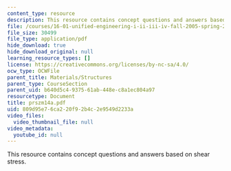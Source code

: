 ```yaml
---
content_type: resource
description: This resource contains concept questions and answers based on shear stress.
file: /courses/16-01-unified-engineering-i-ii-iii-iv-fall-2005-spring-2006/809d95e76ca220f92b4c2e9549d2233a_prszm14a.pdf
file_size: 30499
file_type: application/pdf
hide_download: true
hide_download_original: null
learning_resource_types: []
license: https://creativecommons.org/licenses/by-nc-sa/4.0/
ocw_type: OCWFile
parent_title: Materials/Structures
parent_type: CourseSection
parent_uid: b640d5c4-9375-61ab-448e-c8a1ec804a97
resourcetype: Document
title: prszm14a.pdf
uid: 809d95e7-6ca2-20f9-2b4c-2e9549d2233a
video_files:
  video_thumbnail_file: null
video_metadata:
  youtube_id: null
---
```

This resource contains concept questions and answers based on shear stress.